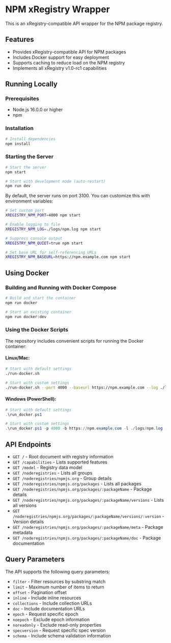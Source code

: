 # NPM xRegistry Wrapper

This is an xRegistry-compatible API wrapper for the NPM package registry.

## Features

- Provides xRegistry-compatible API for NPM packages
- Includes Docker support for easy deployment
- Supports caching to reduce load on the NPM registry
- Implements all xRegistry v1.0-rc1 capabilities

## Running Locally

### Prerequisites

- Node.js 16.0.0 or higher
- npm

### Installation

```bash
# Install dependencies
npm install
```

### Starting the Server

```bash
# Start the server
npm start

# Start with development mode (auto-restart)
npm run dev
```

By default, the server runs on port 3100. You can customize this with environment variables:

```bash
# Set custom port
XREGISTRY_NPM_PORT=4000 npm start

# Enable logging to file
XREGISTRY_NPM_LOG=./logs/npm.log npm start

# Suppress console output
XREGISTRY_NPM_QUIET=true npm start

# Set base URL for self-referencing URLs
XREGISTRY_NPM_BASEURL=https://npm.example.com npm start
```

## Using Docker

### Building and Running with Docker Compose

```bash
# Build and start the container
npm run docker

# Start an existing container
npm run docker:dev
```

### Using the Docker Scripts

The repository includes convenient scripts for running the Docker container:

#### Linux/Mac:

```bash
# Start with default settings
./run-docker.sh

# Start with custom settings
./run-docker.sh --port 4000 --baseurl https://npm.example.com --log ./logs/npm.log --quiet
```

#### Windows (PowerShell):

```powershell
# Start with default settings
.\run_docker.ps1

# Start with custom settings
.\run_docker.ps1 -p 4000 -b https://npm.example.com -l ./logs/npm.log -q
```

## API Endpoints

- `GET /` - Root document with registry information
- `GET /capabilities` - Lists supported features
- `GET /model` - Registry data model
- `GET /noderegistries` - Lists all groups
- `GET /noderegistries/npmjs.org` - Group details
- `GET /noderegistries/npmjs.org/packages` - Lists all packages
- `GET /noderegistries/npmjs.org/packages/:packageName` - Package details
- `GET /noderegistries/npmjs.org/packages/:packageName/versions` - Lists all versions
- `GET /noderegistries/npmjs.org/packages/:packageName/versions/:version` - Version details
- `GET /noderegistries/npmjs.org/packages/:packageName/meta` - Package metadata
- `GET /noderegistries/npmjs.org/packages/:packageName/doc` - Package documentation

## Query Parameters

The API supports the following query parameters:

- `filter` - Filter resources by substring match
- `limit` - Maximum number of items to return
- `offset` - Pagination offset
- `inline` - Include inline resources
- `collections` - Include collection URLs
- `doc` - Include documentation URLs
- `epoch` - Request specific epoch
- `noepoch` - Exclude epoch information
- `noreadonly` - Exclude read-only properties
- `specversion` - Request specific spec version
- `schema` - Include schema validation information 